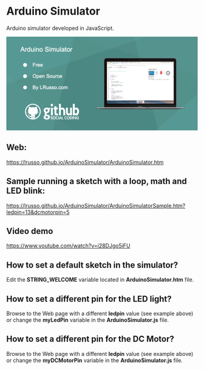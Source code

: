 # Arduino Simulator

Arduino simulator developed in JavaScript.

![alt screenshot](https://raw.githubusercontent.com/lrusso/ArduinoSimulator/master/ArduinoSimulator.png)

## Web:

https://lrusso.github.io/ArduinoSimulator/ArduinoSimulator.htm

## Sample running a sketch with a loop, math and LED blink:

https://lrusso.github.io/ArduinoSimulator/ArduinoSimulatorSample.htm?ledpin=13&dcmotorpin=5

## Video demo

https://www.youtube.com/watch?v=i28DJgo5iFU

## How to set a default sketch in the simulator?

Edit the **STRING_WELCOME** variable located in **ArduinoSimulator.htm** file.

## How to set a different pin for the LED light?

Browse to the Web page with a different **ledpin** value (see example above) or change the **myLedPin** variable in the **ArduinoSimulator.js** file.

## How to set a different pin for the DC Motor?

Browse to the Web page with a different **ledpin** value (see example above) or change the **myDCMotorPin** variable in the **ArduinoSimulator.js** file.
